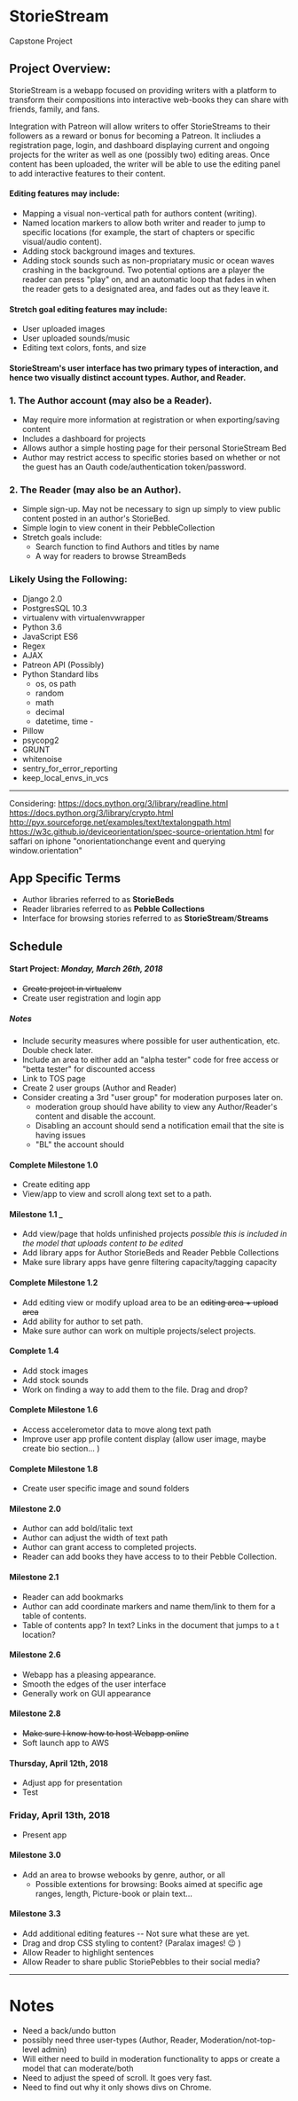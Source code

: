 # StorieStream
Capstone Project



## Project Overview: 

StorieStream is a webapp focused on providing writers with a platform to transform their compositions into interactive web-books they can share with friends, family, and fans.

Integration with Patreon will allow writers to offer StorieStreams to their followers as a reward or bonus for becoming a Patreon. It incliudes a registration page, login, and dashboard displaying current and ongoing projects for the writer as well as one (possibly two) editing areas. Once content has been uploaded, the writer will be able to use the editing panel to add interactive features to their content. 

#### Editing features may include: 

- Mapping a visual non-vertical path for authors content (writing).
- Named location markers to allow both writer and reader to jump to specific locations (for example, the start of chapters or specific visual/audio content).
- Adding stock background images and textures. 
- Adding stock sounds such as non-propriatary music or ocean waves crashing in the background. Two potential options are a player the reader can press "play" on, and an automatic loop that fades in when the reader gets to a designated area, and fades out as they leave it.  

#### Stretch goal editing features may include:

- User uploaded images
- User uploaded sounds/music 
- Editing text colors, fonts, and size 
  
#### StorieStream's user interface has two primary types of interaction, and hence two visually distinct account types. Author, and Reader. 

### 1. The Author account (may also be a Reader).
- May require more information at registration or when exporting/saving content
- Includes a dashboard for projects
- Allows author a simple hosting page for their personal StorieStream Bed 
- Author may restrict access to specific stories based on whether or not the guest has an Oauth code/authentication token/password. 

### 2. The Reader (may also be an Author). 

- Simple sign-up. May not be necessary to sign up simply to view public content posted in an author's StorieBed. 
- Simple login to view conent in their PebbleCollection 
- Stretch goals include:
  - Search function to find Authors and titles by name 
  - A way for readers to browse StreamBeds  
 
  



### Likely Using the Following: 
- Django 2.0 
- PostgresSQL 10.3
- virtualenv with virtualenvwrapper
- Python 3.6 
- JavaScript ES6
- Regex
- AJAX
- Patreon API (Possibly)
- Python Standard libs
  - os, os path
  - random 
  - math
  - decimal
  - datetime, time -
- Pillow
- psycopg2
- GRUNT
- whitenoise 
- sentry_for_error_reporting
- keep_local_envs_in_vcs
  

----- 
Considering: 
 https://docs.python.org/3/library/readline.html 
https://docs.python.org/3/library/crypto.html
http://pyx.sourceforge.net/examples/text/textalongpath.html
https://w3c.github.io/deviceorientation/spec-source-orientation.html
for saffari on iphone "onorientationchange event and querying window.orientation"  


## App Specific Terms 

- Author libraries referred to as __StorieBeds__
- Reader libraries referred to as __Pebble Collections__ 
- Interface for browsing stories referred to as  __StorieStream__/__Streams__



## Schedule 

#### Start Project: _Monday, March 26th, 2018_ 
- ~~Create project in virtualenv~~ 
- Create user registration and login app 
##### Notes 
  - Include security measures where possible for user authentication, etc. Double check later.
  - Include an area to either add an "alpha tester" code for free access or "betta tester" for discounted access
  - Link to TOS page 
- Create 2 user groups (Author and Reader) 
- Consider creating a 3rd "user group" for moderation purposes later on. 
  - moderation group should have ability to view any Author/Reader's content and disable the account. 
  - Disabling an account should send a notification email that the site is having issues 
  - "BL" the account should 

#### Complete Milestone 1.0 
- Create editing app
- View/app to view and scroll along text set to a path. 

#### Milestone 1.1 _ 
- Add view/page that holds unfinished projects _possible this is included in the model that uploads content to be edited_
- Add library apps for Author StorieBeds and Reader Pebble Collections 
- Make sure library apps have genre filtering capacity/tagging capacity 


#### Complete Milestone 1.2 
- Add editing view or modify upload area to be an ~~editing area + upload area~~
- Add ability for author to set path. 
- Make sure author can work on multiple projects/select projects. 

#### Complete 1.4  
- Add stock images
- Add stock sounds
- Work on finding a way to add them to the file. Drag and drop?

#### Complete Milestone 1.6 
- Access accelerometor data to move along text path 
- Improve user app profile content display (allow user image, maybe create bio section... )

#### Complete Milestone 1.8
- Create user specific image and sound folders 

#### Milestone 2.0 
- Author can add bold/italic text
- Author can adjust the width of text path 
- Author can grant access to completed projects. 
- Reader can add books they have access to to their Pebble Collection. 

#### Milestone 2.1 
- Reader can add bookmarks 
- Author can add coordinate markers and name them/link to them for a table of contents. 
- Table of contents app? In text? Links in the document that jumps to a t location? 

#### Milestone 2.6
- Webapp has a pleasing appearance. 
- Smooth the edges of the user interface
- Generally work on GUI appearance 
  

#### Milestone 2.8  
- ~~Make sure I know how to host Webapp online~~ 
- Soft launch app to AWS

#### Thursday, April 12th, 2018 
- Adjust app for presentation 
- Test

### Friday, April 13th, 2018 
- Present app 

#### Milestone 3.0 
- Add an area to browse webooks by genre, author, or all 
  - Possible extentions for browsing: Books aimed at specific age ranges, length, Picture-book or plain text... 
  
#### Milestone 3.3 
- Add additional editing features -- Not sure what these are yet. 
- Drag and drop CSS styling to content? (Paralax images! :wink: ) 
- Allow Reader to highlight sentences 
- Allow Reader to share public StoriePebbles to their social media? 



---
# Notes  
- Need a back/undo button 
- possibly need three user-types (Author, Reader, Moderation/not-top-level admin)
- Will either need to build in moderation functionality to apps or create a model that can moderate/both
- Need to adjust the speed of scroll. It goes very fast. 
- Need to find out why it only shows divs on Chrome. 





